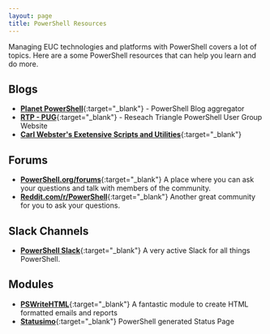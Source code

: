 ```yaml
---
layout: page
title: PowerShell Resources
---
```


Managing EUC technologies and platforms with PowerShell covers a lot of topics. Here are a some PowerShell resources that can help you learn and do more.

## Blogs

* [**Planet PowerShell**](https://www.planetpowershell.com/){:target="_blank"} - PowerShell Blog aggregator
* [**RTP - PUG**](https://rtpsug.com/){:target="_blank"} - Reseach Triangle PowerShell User Group Website
* [**Carl Webster's Exetensive Scripts and Utilities**](https://carlwebster.com/downloads/){:target="_blank"}

## Forums

* [**PowerShell.org/forums**](https://powershell.org/forums/){:target="_blank"} A place where you can ask your questions and talk with members of the community.
* [**Reddit.com/r/PowerShell**](https://reddit.com/r/powershell){:target="_blank"} Another great community for you to ask your questions.

## Slack Channels

* [**PowerShell Slack**](http://slack.poshcode.org){:target="_blank"} A very active Slack for all things PowerShell.

## Modules

* [**PSWriteHTML**](https://evotec.xyz/emailimo-merged-into-pswritehtml-ie-support-and-no-dependencies/){:target="_blank"} A fantastic module to create HTML formatted emails and reports
* [**Statusimo**](https://evotec.xyz/meet-statusimo-powershell-generated-status-page/){:target="_blank"} PowerShell generated Status Page